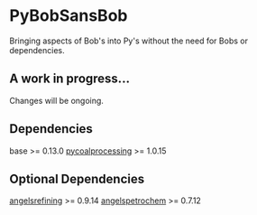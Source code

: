 # PyBobSansBob

Bringing aspects of Bob's into Py's without the need for Bobs or dependencies.

## A work in progress...

Changes will be ongoing.

## Dependencies

base >= 0.13.0
[pycoalprocessing](https://mods.factorio.com/mod/pycoalprocessing) >= 1.0.15

## Optional Dependencies

[angelsrefining](https://mods.factorio.com/mods/Arch666Angel/angelsrefining) >= 0.9.14
[angelspetrochem](https://mods.factorio.com/mods/Arch666Angel/angelspetrochem) >= 0.7.12